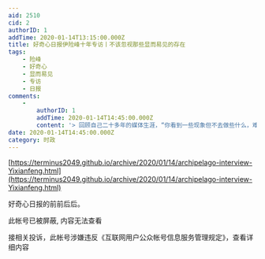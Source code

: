 ```yaml
---
aid: 2510
cid: 2
authorID: 1
addTime: 2020-01-14T13:15:00.000Z
title: 好奇心日报伊险峰十年专访丨不该忽视那些显而易见的存在
tags:
    - 险峰
    - 好奇心
    - 显而易见
    - 专访
    - 日报
comments:
    -
        authorID: 1
        addTime: 2020-01-14T14:45:00.000Z
        content: '> 回顾自己二十多年的媒体生涯，“你看到一些现象但不去做些什么，难免变成一个犬儒主义者”，伊险峰说。'
date: 2020-01-14T14:45:00.000Z
category: 时政
---
```


[https://terminus2049.github.io/archive/2020/01/14/archipelago-interview-Yixianfeng.html](https://terminus2049.github.io/archive/2020/01/14/archipelago-interview-Yixianfeng.html)

好奇心日报的前前后后。

此帐号已被屏蔽, 内容无法查看

接相关投诉，此帐号涉嫌违反《互联网用户公众帐号信息服务管理规定》，查看详细内容
